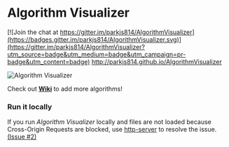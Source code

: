 # Algorithm Visualizer

[![Join the chat at https://gitter.im/parkjs814/AlgorithmVisualizer](https://badges.gitter.im/parkjs814/AlgorithmVisualizer.svg)](https://gitter.im/parkjs814/AlgorithmVisualizer?utm_source=badge&utm_medium=badge&utm_campaign=pr-badge&utm_content=badge)
http://parkjs814.github.io/AlgorithmVisualizer

![Algorithm Visualizer](http://i.giphy.com/3o6EhJFgsyShX6MHeM.gif)

Check out [**Wiki**](https://github.com/parkjs814/AlgorithmVisualizer/wiki) to add more algorithms!

### Run it locally
If you run _Algorithm Visualizer_ locally and files are not loaded because Cross-Origin Requests are blocked, use [http-server](https://github.com/indexzero/http-server) to resolve the issue. [(Issue #2)](https://github.com/parkjs814/AlgorithmVisualizer/issues/2)
